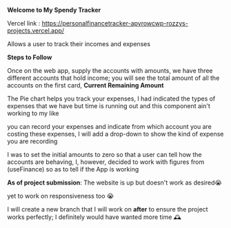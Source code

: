 **Welcome to My Spendy Tracker**

Vercel link : https://personalfinancetracker-apyrowcwp-rozzys-projects.vercel.app/

Allows a user to track their incomes and expenses

**Steps to Follow**

Once on the web app, supply the accounts with amounts, we have three different accounts that hold income;
you will see the total amount of all the accounts on the first card, **Current Remaining Amount**


The Pie chart helps you track your expenses, I had indicated the types of expenses that we have but time is running out and this component ain't working to my like

you can record your expenses and indicate from which account you are costing these expenses, I will add a drop-down to show the kind of expense you are recording

I was to set the initial amounts to zero so that a user can tell how the accounts are behaving, I, however, decided to work with figures from (useFinance) so as to tell if the App is working

**As of project submission**: The website is up but doesn't work as desired😭

yet to work on responsiveness too 😭

I will create a new branch that I will work on **after** to ensure the project works perfectly; I definitely would have wanted more time 🕰️
